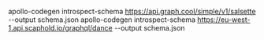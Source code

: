 apollo-codegen introspect-schema https://api.graph.cool/simple/v1/salsette --output schema.json
apollo-codegen introspect-schema https://eu-west-1.api.scaphold.io/graphql/dance --output schema.json
